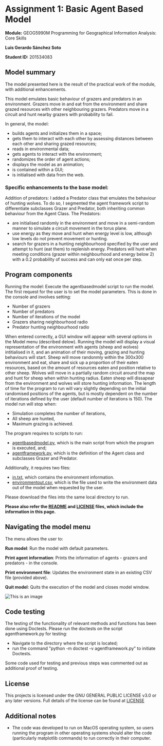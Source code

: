 
# **Assignment 1:** Basic Agent Based Model

**Module:** GEOG5990M Programming for Geographical Information Analysis: Core Skills

**Luis Gerardo Sánchez Soto**

**Student ID:** 201534083

## Model summary

The model presented here is the result of the practical work of the module, with additional enhancements.

This model emulates basic behaviour of grazers and predators in an environment. Grazers move in and eat from the environment and share grazed resources with other neighbouring grazers. Predators move in a circuit and hunt nearby grazers with probability to fail.

In general, the model:
- builds agents and initializes them in a space;
- gets them to interact with each other by assessing distances between each other and sharing grazed resources;
- reads in environmental data;
- gets agents to interact with the environment;
- randomizes the order of agent actions;
- displays the model as an animation;
- is contained within a GUI;
- is initialised with data from the web.

### Specific enhancements to the base model:
Addition of predators: I added a Predator class that emulates the behaviour of hunting wolves. To do so, I segmented the agent framework script to differentiate subclasses Grazer and Predator, both inheriting common behaviour from the Agent Class.
The Predators:
- are initialised randomly in the environment and move in a semi-random manner to simulate a circuit movement in the torus plane.
- use energy as they move and hunt when energy level is low, although low levels do not prevent movement or hunting.
- search for grazers in a hunting neighbourhood specified by the user and attempt to hunt (eat them) to replenish energy. Predators will hunt when meeting conditions (grazer within neighbourhood and energy below 2) with a 0.2 probability of success and can only eat once per step.

## Program components
Running the model:
Execute the agentbasedmodel script to run the model. The first request for the user is to set the model parameters. This is done in the console and involves setting:

- Number of grazers
- Number of predators
- Number of iterations of the model
- Grazers sharing neighbourhood radio
- Predator hunting neighbourhood radio

When entered correctly, a GUI window will appear with several options in the Model menu (described delow). Running the model will display a visual representation of the environment with agents (sheep and wolves) intitialised in it, and an animation of their moving, grazing and hunting behaviours will start. Sheep will move randonmly within the 300x300 environment and eat, share and sick up a proportion of their eaten resources, based on the amount of resources eaten and position relative to other sheep. Wolves will move in a partially random circuit around the map and hunt for sheep when within hunting radius. Eaten sheep will dissapear from the environment and wolves will store hunting information. The length of time for the program to run will vary slightly depending on the initial randomised positions of the agents, but is mostly dependent on the number of iterations defined by the user (default number of iterations is 150). The model run will stop when:
- Simulation completes the number of iterations,
- All sheep are hunted,
- Maximum grazing is achieved.

The program requires to scripts to run:
- [agentbasedmodel.py](https://sanluige.github.io/ABM/agentbasedmodel.py), which is the main script from which the program is executed, and;
- [agentframework.py](https://sanluige.github.io/ABM/agentframework.py), which is the definition of the Agent class and subclasses Grazer and Predator.

Additionally, it requires two files:
- [in.txt](https://sanluige.github.io/ABM/in.txt), which contains the environment information.
- [environmentout.csv](https://sanluige.github.io/ABM/environmentout.csv), which is the file used to write the environment data out of the model when requested by the user.

Please download the files into the same local directory to run.

**Please also refer the [README](https://sanluige.github.io/ABM/README) and [LICENSE](https://sanluige.github.io/ABM/LICENCE) files, which include the information in this page.**

## Navigating the model menu

The menu allows the user to:

**Run model**: Run the model with default parameters.

**Print agent information**: Prints the information of agents - grazers and predators - in the console.

**Print environment file**: Updates the environment state in an existing CSV file (provided above).

**Quit model**: Quits the execution of the model and closes model window.

![This is an image](https://sanluige.github.io/ABM/Model_menu.png)

## Code testing

The testing of the functionality of relevant methods and functions has been done using Doctests. Please run the doctests on the script agentframework.py for testing:
- Navigate to the directory where the script is located;
- run the command "python -m doctest -v agentframework.py" to initiate Doctests.

Some code used for testing and previous steps was commented out as additional proof of testing.

## License

This projects is licensed under the GNU GENERAL PUBLIC LICENSE v3.0 or any later versions. Full details of the license can be found at [LICENSE](https://www.gnu.org/licenses/lgpl-3.0.md)

## Additional notes

- The code was developed to run on MacOS operating system, so users running the program in other operating systems should alter the code (particularly matplotlib commands) to run correctly in their computer.
